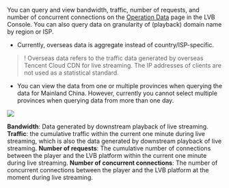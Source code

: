 You can query and view bandwidth, traffic, number of requests, and number of concurrent connections on the [Operation Data](https://console.cloud.tencent.com/live/analysis/total) page in the LVB Console. You can also query data on granularity of (playback) domain name by region or ISP.
- Currently, overseas data is aggregate instead of country/ISP-specific.
>! Overseas data refers to the traffic data generated by overseas Tencent Cloud CDN for live streaming. The IP addresses of clients are not used as a statistical standard.
- You can view the data from one or multiple provinces when querying the data for Mainland China. However, currently you cannot select multiple provinces when querying data from more than one day.

![](https://main.qcloudimg.com/raw/76f5dd30b778c265b76f25748eda53ca.png)

**Bandwidth**: Data generated by downstream playback of live streaming.
**Traffic**: the cumulative traffic within the current one minute during live streaming, which is also the data generated by downstream playback of live streaming.
**Number of requests**: The cumulative number of connections between the player and the LVB platform within the current one minute during live streaming.
**Number of concurrent connections**: The number of concurrent connections between the player and the LVB platform at the moment during live streaming.
